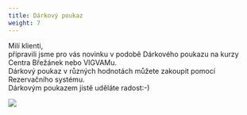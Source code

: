 ```yaml
---
title: Dárkový poukaz
weight: 7
---
```

Milí klienti,\
připravili jsme pro vás novinku v podobě Dárkového poukazu na kurzy Centra Břežánek nebo VIGVAMu.\
Dárkový poukaz v různých hodnotách můžete zakoupit pomocí Rezervačního systému.\
Dárkovým poukazem jistě uděláte radost:-)

![](/images/uploads/vgv_darkovy-poukaz_500_ram.jpg)